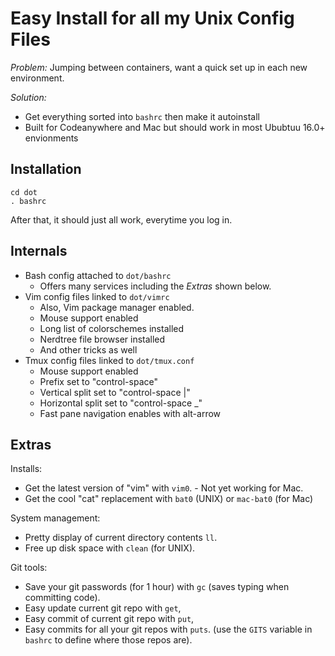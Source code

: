 # Easy Install for all my Unix Config Files

_Problem:_ Jumping between containers, want a quick set up in each new environment.

_Solution:_ 

- Get everything sorted into `bashrc` then make it autoinstall
- Built for Codeanywhere  and Mac but should work in most Ububtuu 16.0+ envionments


## Installation

    cd dot
    . bashrc

After that, it should just all work, everytime you log in.

## Internals

- Bash config attached to `dot/bashrc`
     - Offers many services including the _Extras_ shown below.
- Vim config files linked to `dot/vimrc`
     - Also, Vim package manager enabled.
     - Mouse support enabled
     - Long list of colorschemes installed
     - Nerdtree file browser installed
     - And other tricks as well
- Tmux config files linked to `dot/tmux.conf`   
     - Mouse support enabled
     - Prefix set to "control-space"
     - Vertical split set to "control-space |"
     - Horizontal  split set to "control-space _"
     - Fast pane navigation enables with alt-arrow

## Extras

Installs:

- Get the latest version of "vim" with `vim0`.
      - Not yet working for Mac.
- Get the cool "cat" replacement with `bat0` (UNIX) or `mac-bat0` (for Mac)

System management:

- Pretty display of current directory contents `ll`.
- Free up disk space with `clean` (for UNIX).

Git tools:

- Save your git passwords (for 1 hour) with `gc` (saves typing when committing code).
- Easy update current git repo with `get`,
- Easy commit of  current git repo with `put`,
- Easy commits for all your git repos with `puts`.
  (use the `GITS` variable in `bashrc`  to define where those repos are).
